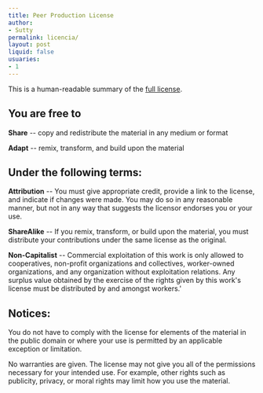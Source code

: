 ```yaml
---
title: Peer Production License
author:
- Sutty
permalink: licencia/
layout: post
liquid: false
usuaries:
- 1
---
```




This is a human-readable summary of the [full license](https://wiki.p2pfoundation.net/Peer_Production_License).

## You are free to

**Share** -- copy and redistribute the material in any medium or format

**Adapt** -- remix, transform, and build upon the material

## Under the following terms:

**Attribution** -- You must give appropriate credit, provide a link to the license, and indicate if changes were made. You may do so in any reasonable manner, but not in any way that suggests the licensor endorses you or your use.

**ShareAlike** -- If you remix, transform, or build upon the material, you must distribute your contributions under the same license as the original.

**Non-Capitalist** -- Commercial exploitation of this work is only allowed to cooperatives, non-profit organizations and collectives, worker-owned organizations, and any organization without exploitation relations. Any surplus value obtained by the exercise of the rights given by this work's license must be distributed by and amongst workers.'

## Notices:

You do not have to comply with the license for elements of the material in the public domain or where your use is permitted by an applicable exception or limitation.

No warranties are given. The license may not give you all of the permissions necessary for your intended use. For example, other rights such as publicity, privacy, or moral rights may limit how you use the material.